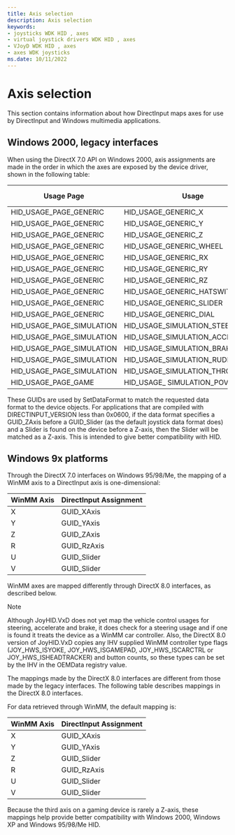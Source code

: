 ```yaml
---
title: Axis selection
description: Axis selection
keywords:
- joysticks WDK HID , axes
- virtual joystick drivers WDK HID , axes
- VJoyD WDK HID , axes
- axes WDK joysticks
ms.date: 10/11/2022
---
```


# Axis selection

This section contains information about how DirectInput maps axes for use by DirectInput and Windows multimedia applications.

## Windows 2000, legacy interfaces

When using the DirectX 7.0 API on Windows 2000, axis assignments are made in the order in which the axes are exposed by the device driver, shown in the following table:

| Usage Page                | Usage                            | DirectInput Axis |
|---------------------------|----------------------------------|------------------|
| HID_USAGE_PAGE_GENERIC    | HID_USAGE_GENERIC_X              | GUID_XAxis       |
| HID_USAGE_PAGE_GENERIC    | HID_USAGE_GENERIC_Y              | GUID_YAxis       |
| HID_USAGE_PAGE_GENERIC    | HID_USAGE_GENERIC_Z              | GUID_ZAxis       |
| HID_USAGE_PAGE_GENERIC    | HID_USAGE_GENERIC_WHEEL          | GUID_ZAxis       |
| HID_USAGE_PAGE_GENERIC    | HID_USAGE_GENERIC_RX             | GUID_RxAxis      |
| HID_USAGE_PAGE_GENERIC    | HID_USAGE_GENERIC_RY             | GUID_RyAxis      |
| HID_USAGE_PAGE_GENERIC    | HID_USAGE_GENERIC_RZ             | GUID_RzAxis      |
| HID_USAGE_PAGE_GENERIC    | HID_USAGE_GENERIC_HATSWITCH      | GUID_POV         |
| HID_USAGE_PAGE_GENERIC    | HID_USAGE_GENERIC_SLIDER         | GUID_Slider      |
| HID_USAGE_PAGE_GENERIC    | HID_USAGE_GENERIC_DIAL           | GUID_Slider      |
| HID_USAGE_PAGE_SIMULATION | HID_USAGE_SIMULATION_STEERING    | GUID_XAxis       |
| HID_USAGE_PAGE_SIMULATION | HID_USAGE_SIMULATION_ACCELERATOR | GUID_YAxis       |
| HID_USAGE_PAGE_SIMULATION | HID_USAGE_SIMULATION_BRAKE       | GUID_RzAxis      |
| HID_USAGE_PAGE_SIMULATION | HID_USAGE_SIMULATION_RUDDER      | GUID_RzAxis      |
| HID_USAGE_PAGE_SIMULATION | HID_USAGE_SIMULATION_THROTTLE    | GUID_Slider      |
| HID_USAGE_PAGE_GAME       | HID_USAGE_ SIMULATION_POV        | GUID_POV         |

These GUIDs are used by SetDataFormat to match the requested data format to the device objects. For applications that are compiled with DIRECTINPUT_VERSION less than 0x0600, if the data format specifies a GUID_ZAxis before a GUID_Slider (as the default joystick data format does) and a Slider is found on the device before a Z-axis, then the Slider will be matched as a Z-axis. This is intended to give better compatibility with HID.

## Windows 9x platforms

Through the DirectX 7.0 interfaces on Windows 95/98/Me, the mapping of a WinMM axis to a DirectInput axis is one-dimensional:

| WinMM Axis | DirectInput Assignment |
|------------|------------------------|
| X          | GUID_XAxis             |
| Y          | GUID_YAxis             |
| Z          | GUID_ZAxis             |
| R          | GUID_RzAxis            |
| U          | GUID_Slider            |
| V          | GUID_Slider            |

WinMM axes are mapped differently through DirectX 8.0 interfaces, as described below.

> [!NOTE]
> Although JoyHID.VxD does not yet map the vehicle control usages for steering, accelerate and brake, it does check for a steering usage and if one is found it treats the device as a WinMM car controller. Also, the DirectX 8.0 version of JoyHID.VxD copies any IHV supplied WinMM controller type flags (JOY_HWS_ISYOKE, JOY_HWS_ISGAMEPAD, JOY_HWS_ISCARCTRL or JOY_HWS_ISHEADTRACKER) and button counts, so these types can be set by the IHV in the OEMData registry value.

The mappings made by the DirectX 8.0 interfaces are different from those made by the legacy interfaces. The following table describes mappings in the DirectX 8.0 interfaces.

For data retrieved through WinMM, the default mapping is:

| WinMM Axis | DirectInput Assignment |
|------------|------------------------|
| X          | GUID_XAxis             |
| Y          | GUID_YAxis             |
| Z          | GUID_Slider            |
| R          | GUID_RzAxis            |
| U          | GUID_Slider            |
| V          | GUID_Slider            |

Because the third axis on a gaming device is rarely a Z-axis, these mappings help provide better compatibility with Windows 2000, Windows XP and Windows 95/98/Me HID.
